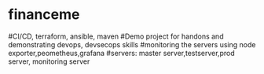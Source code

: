 # financeme
#CI/CD, terraform, ansible, maven
#Demo project for handons and demonstrating devops, devsecops skills
#monitoring the servers using node exporter,peometheus,grafana
#servers: master server,testserver,prod server, monitoring server
